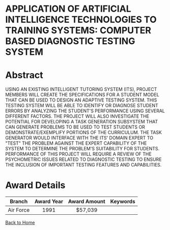 
APPLICATION OF ARTIFICIAL INTELLIGENCE TECHNOLOGIES TO TRAINING SYSTEMS: COMPUTER BASED DIAGNOSTIC TESTING SYSTEM
=================================================================================================================

# Abstract


USING AN EXISTING INTELLIGENT TUTORING SYSTEM (ITS), PROJECT MEMBERS WILL CREATE THE SPECIFICATIONS FOR A STUDENT MODEL THAT CAN BE USED TO DESIGN AN ADAPTIVE TESTING SYSTEM. THIS TESTING SYSTEM WILL BE ABLE TO IDENTIFY OR DIAGNOSE STUDENT ERRORS BY ANALYZING THE STUDENT'S PERFORMANCE USING SEVERAL DIFFERENT FACTORS. THE PROJECT WILL ALSO INVESTIGATE THE POTENTIAL FOR DEVELOPING A TASK GENERATION SUBSYSTEM THAT CAN GENERATE PROBLEMS TO BE USED TO TEST STUDENTS OR DEMONSTRATE/EXEMPLIFY PORTIONS OF THE CURRICULUM. THE TASK GENERATOR WOULD INTERFACE WITH THE ITS' DOMAIN EXPERT TO "TEST" THE PROBLEM AGAINST THE EXPERT CAPABILITY OF THE SYSTEM TO DETERMINE THE PROBLEM'S SUITABILITY FOR STUDENTS. PERFORMANCE OF THIS PROJECT WILL REQUIRE A REVIEW OF THE PSYCHOMETRIC ISSUES RELATED TO DIAGNOSTIC TESTING TO ENSURE THE INCLUSION OF IMPORTANT TESTING FEATURES AND CAPABILITIES.  

# Award Details

|Branch|Award Year|Award Amount|Keywords|
| :---: | :---: | :---: | :---: |
|Air Force|1991|$57,039||
  
  


[Back to Home](https://github.com/chrischow/dod_sbir_awards#187)